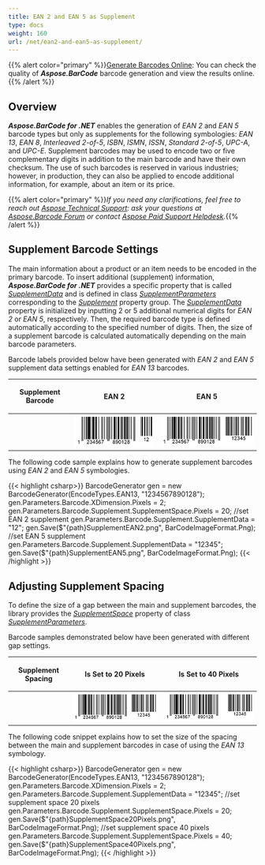 ```yaml
---
title: EAN 2 and EAN 5 as Supplement
type: docs
weight: 160
url: /net/ean2-and-ean5-as-supplement/
---
```

{{% alert color="primary" %}}[Generate Barcodes Online](https://products.aspose.app/barcode/generate): You can check the quality of ***Aspose.BarCode*** barcode generation and view the results online.{{% /alert %}}

## **Overview**
***Aspose.BarCode for .NET*** enables the generation of *EAN 2* and *EAN 5* barcode types but only as supplements for the following symbologies: *EAN 13*, *EAN 8*, *Interleaved 2-of-5*, *ISBN*, *ISMN*, *ISSN*, *Standard 2-of-5*, *UPC-A*, and *UPC-E*. Supplement barcodes may be used to encode two or five complementary digits in addition to the main barcode and have their own checksum. The use of such barcodes is reserved in various industries; however, in production, they can also be applied to encode additional information, for example, about an item or its price. 
  
{{% alert color="primary" %}}*If you need any clarifications, feel free to reach out [Aspose Technical Support](/barcode/net/technical-support/): ask your questions at [Aspose.Barcode Forum](https://forum.aspose.com/c/barcode/13) or contact [Aspose Paid Support Helpdesk](https://helpdesk.aspose.com/).*{{% /alert %}}
  
## **Supplement Barcode Settings**
The main information about a product or an item needs to be encoded in the primary barcode. To insert additional (supplement) information, ***Aspose.BarCode for .NET*** provides a specific property that is called [*SupplementData*](https://reference.aspose.com/barcode/net/aspose.barcode.generation/supplementparameters/properties/supplementdata) and is defined in class [*SupplementParameters*](https://reference.aspose.com/barcode/net/aspose.barcode.generation/supplementparameters) corresponding to the [*Supplement*](https://reference.aspose.com/barcode/net/aspose.barcode.generation/barcodeparameters/properties/supplement) property group. The [*SupplementData*](https://reference.aspose.com/barcode/net/aspose.barcode.generation/supplementparameters/properties/supplementdata) property is initialized by inputting 2 or 5 additional numerical digits for *EAN 2* or *EAN 5*, respectively. Then, the required barcode type is defined automatically according to the specified number of digits. Then, the size of a supplement barcode is calculated automatically depending on the main barcode parameters.  
  
Barcode labels provided below have been generated with *EAN 2* and *EAN 5* supplement data settings enabled for *EAN 13* barcodes.

|<p align="center">**Supplement Barcode**</p>|<p align="center">**EAN 2**</p>|<p align="center">**EAN 5**</p>|
| :-: | :-: | :-: |
| |<img src="supplementean2.png">|<img src="supplementean5.png">|
  
The following code sample explains how to generate supplement barcodes using *EAN 2* and *EAN 5* symbologies.
    
{{< highlight csharp>}}
BarcodeGenerator gen = new BarcodeGenerator(EncodeTypes.EAN13, "1234567890128");
gen.Parameters.Barcode.XDimension.Pixels = 2;
gen.Parameters.Barcode.Supplement.SupplementSpace.Pixels = 20;
//set EAN 2 supplement
gen.Parameters.Barcode.Supplement.SupplementData = "12";
gen.Save($"{path}SupplementEAN2.png", BarCodeImageFormat.Png);
//set EAN 5 supplement
gen.Parameters.Barcode.Supplement.SupplementData = "12345";
gen.Save($"{path}SupplementEAN5.png", BarCodeImageFormat.Png);
{{< /highlight >}}

## **Adjusting Supplement Spacing**
To define the size of a gap between the main and supplement barcodes, the library provides the [*SupplementSpace*](https://reference.aspose.com/barcode/net/aspose.barcode.generation/supplementparameters/properties/supplementspace) property of class [*SupplementParameters*](https://reference.aspose.com/barcode/net/aspose.barcode.generation/supplementparameters).  
  
Barcode samples demonstrated below have been generated with different gap settings.  
  
|<p align="center">**Supplement Spacing**</p>|<p align="center">**Is Set to 20 Pixels**</p>|<p align="center">**Is Set to 40 Pixels**</p>|
| :-: | :-: | :-: |
| |<img src="supplementspace20pixels.png">|<img src="supplementspace40pixels.png">|
  
The following code snippet explains how to set the size of the spacing between the main and supplement barcodes in case of using the *EAN 13* symbology.
  
{{< highlight csharp>}}
BarcodeGenerator gen = new BarcodeGenerator(EncodeTypes.EAN13, "1234567890128");
gen.Parameters.Barcode.XDimension.Pixels = 2;
gen.Parameters.Barcode.Supplement.SupplementData = "12345";
//set supplement space 20 pixels
gen.Parameters.Barcode.Supplement.SupplementSpace.Pixels = 20;
gen.Save($"{path}SupplementSpace20Pixels.png", BarCodeImageFormat.Png);
//set supplement space 40 pixels
gen.Parameters.Barcode.Supplement.SupplementSpace.Pixels = 40;
gen.Save($"{path}SupplementSpace40Pixels.png", BarCodeImageFormat.Png);
{{< /highlight >}}